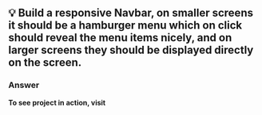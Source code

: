 ## 💡 Build a responsive Navbar, on smaller screens it should be a hamburger menu which on click should reveal the menu items nicely, and on larger screens they should be displayed directly on the screen.

### Answer

**To see project in action, visit []()**
